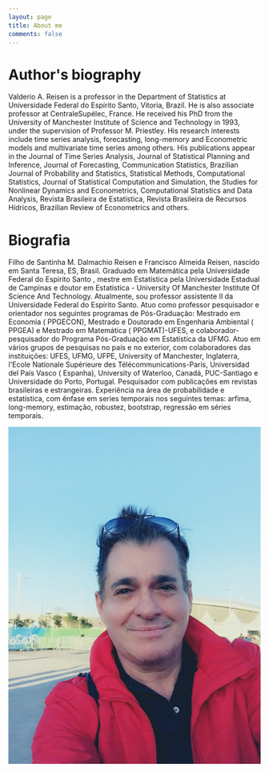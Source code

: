 ```yaml
---
layout: page
title: About me
comments: false
---
```


# Author's biography
Valderio A. Reisen is a professor in the Department of Statistics at Universidade Federal do  Espírito Santo, Vitoria, Brazil. He is also associate professor at CentraleSupélec, France. He received his PhD from the University of Manchester Institute of Science and Technology in 1993, under the supervision of Professor M. Priestley. His research  interests include time series analysis, forecasting, long-memory and Econometric models and multivariate time series among others. His publications appear in the Journal of Time Series Analysis, Journal of  Statistical Planning and Inference, Journal of Forecasting, Communication Statistics, Brazilian  Journal of Probability and Statistics, Statistical Methods, Computational Statistics, Journal of Statistical Computation and Simulation, the Studies for Nonlinear Dynamics and Econometrics, Computational Statistics and Data Analysis, Revista Brasileira de Estatística, Revista Brasileira de Recursos Hídricos, Brazilian Review of Econometrics and others.

# Biografia
Filho de Santinha M. Dalmachio Reisen e Francisco Almeida Reisen, nascido em Santa Teresa, ES, Brasil.  Graduado  em Matemática pela Universidade Federal do Espírito Santo , mestre em Estatística pela Universidade Estadual de Campinas  e doutor em Estatistica - University Of Manchester Institute Of Science And Technology. Atualmente, sou professor assistente II da Universidade Federal do Espírito Santo. Atuo como professor pesquisador e orientador nos seguintes programas de Pós-Graduação: Mestrado em Economia ( PPGECON), Mestrado e Doutorado em Engenharia Ambiental ( PPGEA) e Mestrado em Matemática ( PPGMAT)-UFES, e colaborador-pesquisador do Programa Pós-Graduação em Estatística da UFMG. Atuo em vários grupos de pesquisas no país e no exterior, com colaboradores das instituições: UFES, UFMG, UFPE, University of Manchester, Inglaterra, l'Ecole Nationale Supérieure des Télécommunications-Paris, Universidad del País Vasco ( Espanha), University of Waterloo, Canadá, PUC-Santiago e Universidade do Porto, Portugal. Pesquisador com publicações em revistas brasileiras e estrangeiras.  Experiência na área de probabilidade e estatística, com ênfase em series temporais  nos seguintes temas: arfima, long-memory, estimação, robustez, bootstrap, regressão em séries temporais.

![Me](avatar.jpg)
